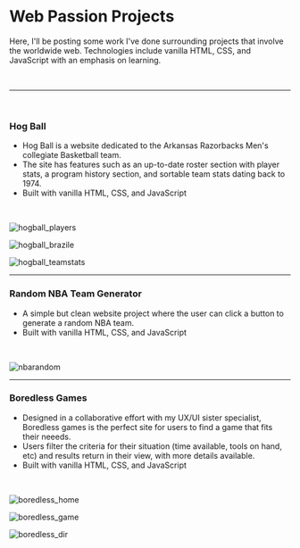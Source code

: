# Web Passion Projects

Here, I'll be posting some work I've done surrounding projects that involve the worldwide web. Technologies include vanilla HTML, CSS, and JavaScript with an emphasis on learning.

<br>
<hr>
<br>

### Hog Ball

- Hog Ball is a website dedicated to the Arkansas Razorbacks Men's collegiate Basketball team.
- The site has features such as an up-to-date roster section with player stats, a program history section, and sortable team stats dating back to 1974.
- Built with vanilla HTML, CSS, and JavaScript

<br>

![hogball_players](https://github.com/jmternes/web/assets/68615887/8a58b028-6e13-445a-8ace-740b3ceb92de)

![hogball_brazile](https://github.com/jmternes/web/assets/68615887/2d92fcf0-a651-42d6-8713-bf184aca7314)

![hogball_teamstats](https://github.com/jmternes/web/assets/68615887/b0df00cc-0f50-46a0-bdc6-40f7d8b6535c)

<hr>

### Random NBA Team Generator

- A simple but clean website project where the user can click a button to generate a random NBA team.
- Built with vanilla HTML, CSS, and JavaScript

<br>

![nbarandom](https://github.com/jmternes/web/assets/68615887/462bdd13-876f-48c5-9cbc-d513a908b5b2)

<hr>

### Boredless Games

- Designed in a collaborative effort with my UX/UI sister specialist, Boredless games is the perfect site for users to find a game that fits their neeeds.
- Users filter the criteria for their situation (time available, tools on hand, etc) and results return in their view, with more details available.
- Built with vanilla HTML, CSS, and JavaScript

<br>

![boredless_home](https://github.com/jmternes/web/assets/68615887/2ec3174a-7995-436d-9905-46d1a35a020d)

![boredless_game](https://github.com/jmternes/web/assets/68615887/3440ee76-d3ef-4230-bf00-dc9ecb3459c9)

![boredless_dir](https://github.com/jmternes/web/assets/68615887/d2b4ab60-72c5-4330-9e4d-241ad8172730)
